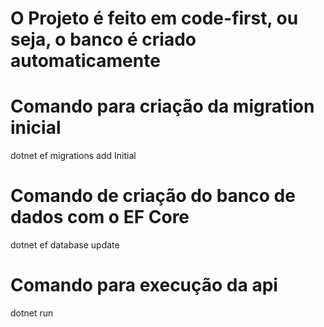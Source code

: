 # O Projeto é feito em code-first, ou seja, o banco é criado automaticamente 

# Comando para criação da migration inicial
dotnet ef migrations add Initial

# Comando de criação do banco de dados com o EF Core
dotnet ef database update

# Comando para execução da api
dotnet run